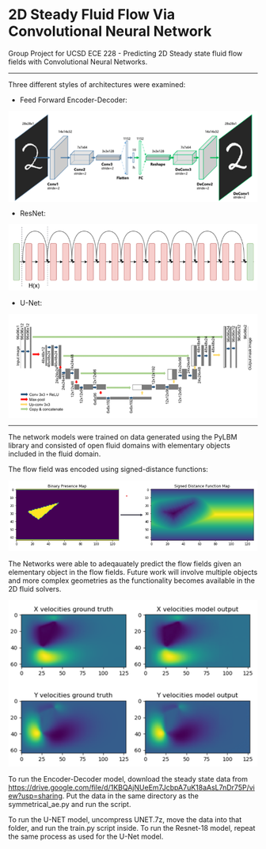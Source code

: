 # 2D Steady Fluid Flow Via Convolutional Neural Network

Group Project for UCSD ECE 228 - Predicting 2D Steady state fluid flow fields with Convolutional Neural Networks.

---

Three different styles of architectures were examined:

- Feed Forward Encoder-Decoder:
<p align="center">
<kbd>
  <img align="center" src="./Images/EncDec.png">
</kbd>
</p>

- ResNet:
<p align="center">
<kbd>
  <img src="./Images/ResNet Diagram.png" width="600" >
</kbd>
</p>

- U-Net:
<p align="center">
<kbd>
  <img align="center" src="./Images/U Net Diagram.png" width="600">
</kbd>
</p>

---

The network models were trained on data generated using the PyLBM library and consisted of open fluid domains with elementary objects included in the fluid domain. 

The flow field was encoded using signed-distance functions:
<p align="center">
<kbd>
  <img src="./Images/SDF.png" width="600" >
</kbd>
</p>

The Networks were able to adeqauately predict the flow fields given an elementary object in the flow fields. Future work will involve multiple objects and more complex geometries as the functionality becomes available in the 2D fluid solvers. 
<p align="center">
<kbd>
  <img src="./Images/Results.png" width="600" >
</kbd>
</p>





To run the Encoder-Decoder model, download the steady state data from https://drive.google.com/file/d/1KBQAjNUeEm7JcbpA7uK18aAsL7nDr75P/view?usp=sharing. 
Put the data in the same directory as the symmetrical_ae.py and run the script.

To run the U-NET model, uncompress UNET.7z, move the data into that folder, and run the train.py script inside.
To run the Resnet-18 model, repeat the same process as used for the U-Net model. 
